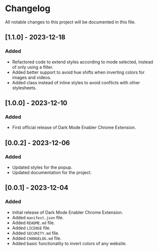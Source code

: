 # Changelog

All notable changes to this project will be documented in this file.

## [1.1.0] - 2023-12-18

### Added

- Refactored code to extend styles according to mode selected, instead of only using a filter.
- Added better support to avoid hue shifts when inverting colors for images and videos.
- Added class instead of inline styles to avoid conflicts with other stylesheets.

## [1.0.0] - 2023-12-10

### Added

- First official release of Dark Mode Enabler Chrome Extension.

## [0.0.2] - 2023-12-06

### Added

- Updated styles for the popup.
- Updated documentation for the project.

## [0.0.1] - 2023-12-04

### Added

- Initial release of Dark Mode Enabler Chrome Extension.
- Added `manifest.json` file.
- Added `README.md` file.
- Added `LICENSE` file.
- Added `SECURITY.md` file.
- Added `CHANGELOG.md` file.
- Added basic functionality to invert colors of any website.
